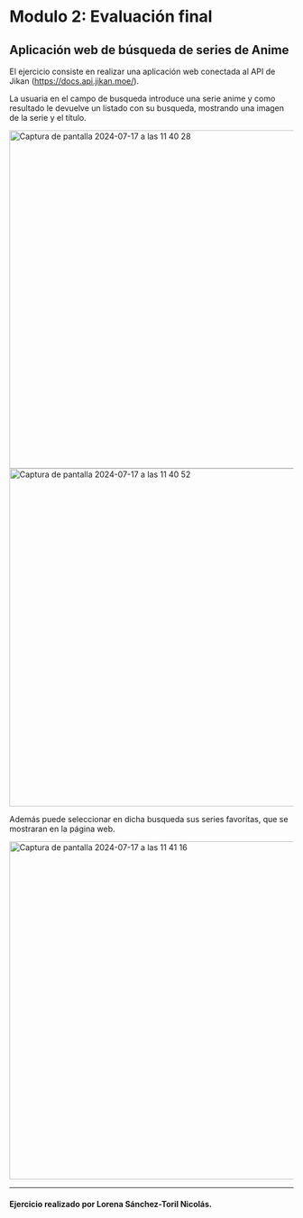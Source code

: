 # Modulo 2: Evaluación final
## Aplicación web de búsqueda de series de Anime

El ejercicio consiste en realizar una aplicación web conectada al API de Jikan (https://docs.api.jikan.moe/).


La usuaria en el campo de busqueda introduce una serie anime y como resultado le devuelve un listado con su busqueda, mostrando una imagen de la serie y el título. 

<img width="600" alt="Captura de pantalla 2024-07-17 a las 11 40 28" src="https://github.com/user-attachments/assets/a57f18d6-4d63-414f-8fe5-37711b50462f"> <img width="600" alt="Captura de pantalla 2024-07-17 a las 11 40 52" src="https://github.com/user-attachments/assets/db3a5f5c-31d9-4c7c-b80d-76a1b1a6d3f5">



Además puede seleccionar en dicha busqueda sus series favoritas, que se mostraran en la página web. 

<img width="600" alt="Captura de pantalla 2024-07-17 a las 11 41 16" src="https://github.com/user-attachments/assets/91e3040d-8b4a-4b4b-a61e-e948141df6b6">


_____

#### Ejercicio realizado por Lorena Sánchez-Toril Nicolás.



